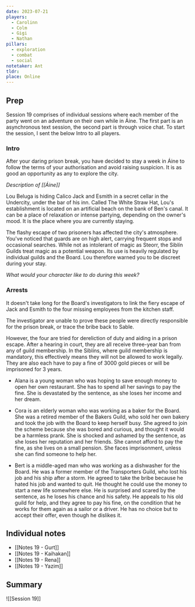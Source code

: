 ```yaml
---
date: 2023-07-21
players:
  - Carolinn
  - Colm
  - Gigi
  - Nathan
pillars:
  - exploration
  - combat
  - social
notetaker: Ant
tldr: 
place: Online
---
```


## Prep
Session 19 comprises of individual sessions where each member of the party went on an adventure on their own while in Áine. The first part is an asynchronous text session, the second part is through voice chat. To start the session, I sent the below Intro to all players.

### Intro
After your daring prison break, you have decided to stay a week in Áine to follow the terms of your authorisation and avoid raising suspicion. It is as good an opportunity as any to explore the city.

*Description of [[Áine]]*

Lou Beluga is hiding Calico Jack and Esmith in a secret cellar in the Undercity, under the bar of his inn. Called The White Straw Hat, Lou's establishment is located on an artificial beach on the bank of Ben's canal. It can be a place of relaxation or intense partying, depending on the owner's mood. It is the place where you are currently staying. 

The flashy escape of two prisoners has affected the city's atmosphere. You've noticed that guards are on high alert, carrying frequent stops and occasional searches. While not as intolerant of magic as Steorr, the Siblín Guilds treat magic as a potential weapon. Its use is heavily regulated by individual guilds and the Board. Lou therefore warned you to be discreet during your stay.

*What would your character like to do during this week?*

### Arrests
It doesn't take long for the Board's investigators to link the fiery escape of Jack and Esmith to the four missing employees from the kitchen staff.

The investigator are unable to prove these people were directly responsible for the prison break, or trace the bribe back to Sable. 

However, the four are tried for dereliction of duty and aiding in a prison escape. After a hearing in court, they are all receive three-year ban from any of guild membership. In the Siblíns, where guild membership is mandatory, this effectively means they will not be allowed to work legally. They are also each have to pay a fine of 3000 gold pieces or will be imprisoned for 3 years. 

- Alana is a young woman who was hoping to save enough money to open her own restaurant. She has to spend all her savings to pay the fine. She is devastated by the sentence, as she loses her income and her dream.

- Cora is an elderly woman who was working as a baker for the Board. She was a retired member of the Bakers Guild, who sold her own bakery and took the job with the Board to keep herself busy. She agreed to join the scheme because she was bored and curious, and thought it would be a harmless prank. She is shocked and ashamed by the sentence, as she loses her reputation and her friends. She cannot afford to pay the fine, as she lives on a small pension. She faces imprisonment, unless she can find someone to help her.

- Bert is a middle-aged man who was working as a dishwasher for the Board. He was a former member of the Transporters Guild, who lost his job and his ship after a storm. He agreed to take the bribe because he hated his job and wanted to quit. He thought he could use the money to start a new life somewhere else. He is surprised and scared by the sentence, as he loses his chance and his safety. He appeals to his old guild for help, and they agree to pay his fine, on the condition that he works for them again as a sailor or a driver. He has no choice but to accept their offer, even though he dislikes it.

## Individual notes
- [[Notes 19 - Gurt]]
- [[Notes 19 - Kaihakan]]
- [[Notes 19 - Rena]]
- [[Notes 19 - Yazim]]

## Summary
![[Session 19]]